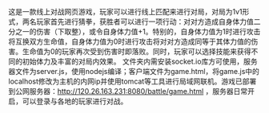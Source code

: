 这是一款线上对战网页游戏，玩家可以进行线上匹配来进行对局，对局为1v1形式，两名玩家首先进行猜拳，获胜者可以进行一项行动：对对方造成自身体力值二分之一的伤害（下取整），或令自身体力值+1。特别的，自身体力值为1时进行攻击将互换双方生命值，自身体力值为0时进行攻击将对对方造成同等于其体力值的伤害。生命值为0的玩家再次受到伤害时即落败。同时，玩家可以选择技能来获得不同的初始体力及丰富的对局内效果。
文件夹内需安装socket.io库方可使用，服务器文件为server.js，使用nodejs编译；客户端文件为game.html，将game.js中的localhost修改为主机的内网ip并使用tomcat等工具进行局域网联机。游戏已部署到公网服务器：http://120.26.163.231:8080/battle/game.html ，服务器日常开启，可以登录与各地的玩家进行对战。

